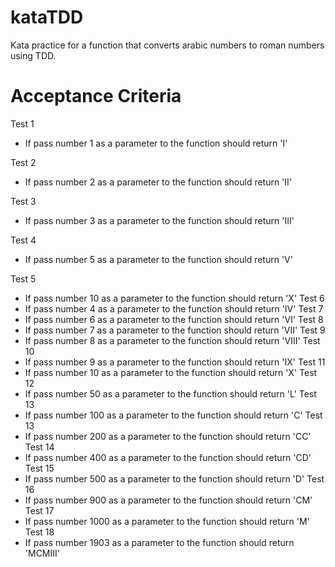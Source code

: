 # kataTDD
Kata practice for a function that converts arabic numbers to roman numbers using TDD.

# Acceptance Criteria

Test 1
- If pass number 1 as a parameter to the function should return 'I'

Test 2
- If pass number 2 as a parameter to the function should return 'II'

Test 3
- If pass number 3 as a parameter to the function should return 'III'

Test 4
- If pass number 5 as a parameter to the function should return 'V'

Test 5
- If pass number 10 as a parameter to the function should return 'X'
Test 6
- If pass number 4 as a parameter to the function should return 'IV'
Test 7
- If pass number 6 as a parameter to the function should return 'VI'
Test 8
- If pass number 7 as a parameter to the function should return 'VII'
Test 9
- If pass number 8 as a parameter to the function should return 'VIII'
Test 10
- If pass number 9 as a parameter to the function should return 'IX'
Test 11
- If pass number 10 as a parameter to the function should return 'X'
Test 12
- If pass number 50 as a parameter to the function should return 'L'
Test 13
- If pass number 100 as a parameter to the function should return 'C'
Test 13
- If pass number 200 as a parameter to the function should return 'CC'
Test 14
- If pass number 400 as a parameter to the function should return 'CD'
Test 15
- If pass number 500 as a parameter to the function should return 'D'
Test 16
- If pass number 900 as a parameter to the function should return 'CM'
Test 17
- If pass number 1000 as a parameter to the function should return 'M'
Test 18
- If pass number 1903 as a parameter to the function should return 'MCMIII'